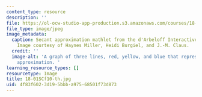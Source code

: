 ```yaml
---
content_type: resource
description: ''
file: https://ol-ocw-studio-app-production.s3.amazonaws.com/courses/18-01sc-single-variable-calculus-fall-2010/4f83f6023d195bbba97568501f73d873_18-01SCf10-th.jpg
file_type: image/jpeg
image_metadata:
  caption: Secant approximation mathlet from the d'Arbeloff Interactive Math Project.
    Image courtesy of Haynes Miller, Heidi Burgiel, and J.-M. Claus.
  credit: ''
  image-alt: 'A graph of three lines, red, yellow, and blue that represent secant
    approximation. '
learning_resource_types: []
resourcetype: Image
title: 18-01SCf10-th.jpg
uid: 4f83f602-3d19-5bbb-a975-68501f73d873
---
```

